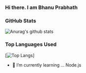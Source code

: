 ### Hi there. I am Bhanu Prabhath


### GitHub Stats

![Anurag's github stats](https://github-readme-stats.vercel.app/api?username=anuraghazra&show_icons=true&theme=darcula)


### Top Languages Used
[![Top Langs](https://github-readme-stats.vercel.app/api/top-langs/?username=bhanu7410&layout=compact&theme=ayu-mirage)]
- 🌱 I’m currently learning ... Node.js
